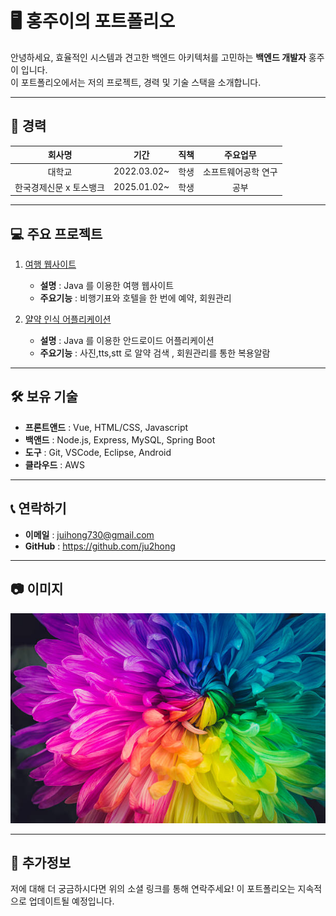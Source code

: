 # 🖥️ 홍주이의 포트폴리오

안녕하세요, 효율적인 시스템과 견고한 백엔드 아키텍처를 고민하는 **백엔드 개발자** 홍주이 입니다.  
이 포트폴리오에서는 저의 프로젝트, 경력 및 기술 스택을 소개합니다.

---

## 🏢 경력

|         회사명          |    기간     | 직책 |      주요업무       |
| :---------------------: | :---------: | :--: | :-----------------: |
|         대학교          | 2022.03.02~ | 학생 | 소프트웨어공학 연구 |
| 한국경제신문 x 토스뱅크 | 2025.01.02~ | 학생 |        공부         |

---

## 💻 주요 프로젝트

1. [여행 웹사이트](https://github.com/ju2hong/travelMaker.git)

   - **설명** : Java 를 이용한 여행 웹사이트
   - **주요기능** : 비행기표와 호텔을 한 번에 예약, 회원관리

2. [얄약 인식 어플리케이션](https://github.com/ju2hong/YouEye.git)

   - **설명** : Java 를 이용한 안드로이드 어플리케이션
   - **주요기능** : 사진,tts,stt 로 알약 검색 , 회원관리를 통한 복용알람

---

## 🛠️ 보유 기술

- **프론트앤드** : Vue, HTML/CSS, Javascript
- **백앤드** : Node.js, Express, MySQL, Spring Boot
- **도구** : Git, VSCode, Eclipse, Android
- **클라우드** : AWS

---

## 📞 연락하기

- **이메일** : juihong730@gmail.com
- **GitHub** : https://github.com/ju2hong

---

## 📷 이미지

![이미지 예시](1.jpg)

---

## 🌱 추가정보

저에 대해 더 궁금하시다면 위의 소셜 링크를 통해 연락주세요! 이 포트폴리오는 지속적으로 업데이트될 예정입니다.
